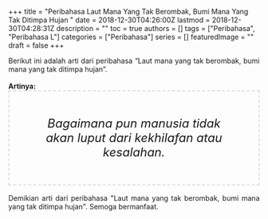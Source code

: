 +++
title = "Peribahasa Laut Mana Yang Tak Berombak, Bumi Mana Yang Tak Ditimpa Hujan "
date = 2018-12-30T04:26:00Z
lastmod = 2018-12-30T04:28:31Z
description = ""
toc = true
authors = []
tags = ["Peribahasa", "Peribahasa L"]
categories = ["Peribahasa"]
series = []
featuredImage = ""
draft = false
+++

<div dir="ltr" style="text-align: left;" trbidi="on"><div style="text-align: justify;">Berikut ini adalah arti dari peribahasa “Laut mana yang tak berombak, bumi mana yang tak ditimpa hujan”.</div><br /><div style="text-align: justify;"><b>Artinya:</b></div><div style="border: 2px dashed #ddd; font-size: 24px; height: auto; margin: 0 auto; padding: 50px; text-align: center; width: auto;"><i>Bagaimana pun manusia tidak akan luput dari kekhilafan atau kesalahan.</i></div><br /><div style="text-align: justify;">Demikian arti dari peribahasa "Laut mana yang tak berombak, bumi mana yang tak ditimpa hujan". Semoga bermanfaat. </div></div>
